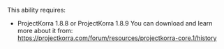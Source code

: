 This ability requires: 

- ProjectKorra 1.8.8 or ProjectKorra 1.8.9
You can download and learn more about it from:
https://projectkorra.com/forum/resources/projectkorra-core.1/history
